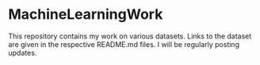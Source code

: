 # MachineLearningWork

This repository contains my work on various datasets.
Links to the dataset are given in the respective README.md files.
I will be regularly posting updates. 
